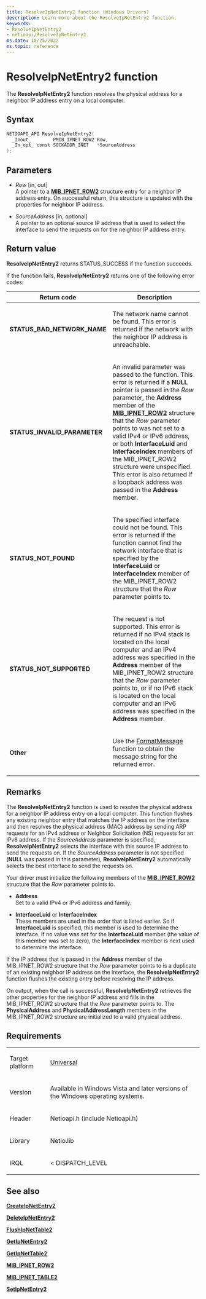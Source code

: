 ```yaml
---
title: ResolveIpNetEntry2 function (Windows Drivers)
description: Learn more about the ResolveIpNetEntry2 function.
keywords:
- ResolveIpNetEntry2
- netioapi/ResolveIpNetEntry2
ms.date: 10/25/2022
ms.topic: reference
---
```


# ResolveIpNetEntry2 function

The **ResolveIpNetEntry2** function resolves the physical address for a neighbor IP address entry on a local computer.

## Syntax

``` c++
NETIOAPI_API ResolveIpNetEntry2(
  _Inout_        PMIB_IPNET_ROW2 Row,
  _In_opt_ const SOCKADDR_INET   *SourceAddress
);
```

## Parameters

- *Row* \[in, out\]  
   A pointer to a [**MIB\_IPNET\_ROW2**](mib-ipnet-row2.md) structure entry for a neighbor IP address entry. On successful return, this structure is updated with the properties for neighbor IP address.

- *SourceAddress* \[in, optional\]  
   A pointer to an optional source IP address that is used to select the interface to send the requests on for the neighbor IP address entry.

## Return value

**ResolveIpNetEntry2** returns STATUS\_SUCCESS if the function succeeds.

If the function fails, **ResolveIpNetEntry2** returns one of the following error codes:

<table>
<thead>
<tr class="header">
<th>Return code</th>
<th>Description</th>
</tr>
</thead>
<tbody>
<tr class="odd">
<td><strong>STATUS_BAD_NETWORK_NAME</strong></td>
<td><p>The network name cannot be found. This error is returned if the network with the neighbor IP address is unreachable.</p></td>
</tr>
<tr class="even">
<td><strong>STATUS_INVALID_PARAMETER</strong></td>
<td><p>An invalid parameter was passed to the function. This error is returned if a <strong>NULL</strong> pointer is passed in the <em>Row</em> parameter, the <strong>Address</strong> member of the <a href="mib-ipnet-row2.md"><strong>MIB_IPNET_ROW2</strong></a> structure that the <em>Row</em> parameter points to was not set to a valid IPv4 or IPv6 address, or both <strong>InterfaceLuid</strong> and <strong>InterfaceIndex</strong> members of the MIB_IPNET_ROW2 structure were unspecified. This error is also returned if a loopback address was passed in the <strong>Address</strong> member.</p></td>
</tr>
<tr class="odd">
<td><strong>STATUS_NOT_FOUND</strong></td>
<td><p>The specified interface could not be found. This error is returned if the function cannot find the network interface that is specified by the <strong>InterfaceLuid</strong> or <strong>InterfaceIndex</strong> member of the MIB_IPNET_ROW2 structure that the <em>Row</em> parameter points to.</p></td>
</tr>
<tr class="even">
<td><strong>STATUS_NOT_SUPPORTED</strong></td>
<td><p>The request is not supported. This error is returned if no IPv4 stack is located on the local computer and an IPv4 address was specified in the <strong>Address</strong> member of the MIB_IPNET_ROW2 structure that the <em>Row</em> parameter points to, or if no IPv6 stack is located on the local computer and an IPv6 address was specified in the <strong>Address</strong> member.</p></td>
</tr>
<tr class="odd">
<td><strong>Other</strong></td>
<td><p>Use the <a href="/windows/win32/api/winbase/nf-winbase-formatmessage">FormatMessage</a> function to obtain the message string for the returned error.</p></td>
</tr>
</tbody>
</table>

## Remarks

The **ResolveIpNetEntry2** function is used to resolve the physical address for a neighbor IP address entry on a local computer. This function flushes any existing neighbor entry that matches the IP address on the interface and then resolves the physical address (MAC) address by sending ARP requests for an IPv4 address or Neighbor Solicitation (NS) requests for an IPv6 address. If the *SourceAddress* parameter is specified, **ResolveIpNetEntry2** selects the interface with this source IP address to send the requests on. If the *SourceAddress* parameter is not specified (**NULL** was passed in this parameter), **ResolveIpNetEntry2** automatically selects the best interface to send the requests on.

Your driver must initialize the following members of the [**MIB\_IPNET\_ROW2**](mib-ipnet-row2.md) structure that the *Row* parameter points to.

- **Address**  
   Set to a valid IPv4 or IPv6 address and family.

- **InterfaceLuid** or **InterfaceIndex**  
   These members are used in the order that is listed earlier. So if **InterfaceLuid** is specified, this member is used to determine the interface. If no value was set for the **InterfaceLuid** member (the value of this member was set to zero), the **InterfaceIndex** member is next used to determine the interface.

If the IP address that is passed in the **Address** member of the MIB\_IPNET\_ROW2 structure that the *Row* parameter points to is a duplicate of an existing neighbor IP address on the interface, the **ResolveIpNetEntry2** function flushes the existing entry before resolving the IP address.

On output, when the call is successful, **ResolveIpNetEntry2** retrieves the other properties for the neighbor IP address and fills in the MIB\_IPNET\_ROW2 structure that the *Row* parameter points to. The **PhysicalAddress** and **PhysicalAddressLength** members in the MIB\_IPNET\_ROW2 structure are initialized to a valid physical address.

## Requirements

<table>
<tbody>
<tr class="odd">
<td><p>Target platform</p></td>
<td><a href="/windows-hardware/drivers/develop/target-platforms">Universal</a></td>
</tr>
<tr class="even">
<td><p>Version</p></td>
<td><p>Available in Windows Vista and later versions of the Windows operating systems.</p></td>
</tr>
<tr class="odd">
<td><p>Header</p></td>
<td>Netioapi.h (include Netioapi.h)</td>
</tr>
<tr class="even">
<td><p>Library</p></td>
<td>Netio.lib</td>
</tr>
<tr class="odd">
<td><p>IRQL</p></td>
<td><p>&lt; DISPATCH_LEVEL</p></td>
</tr>
</tbody>
</table>

## See also

[**CreateIpNetEntry2**](createipnetentry2.md)

[**DeleteIpNetEntry2**](deleteipnetentry2.md)

[**FlushIpNetTable2**](flushipnettable2.md)

[**GetIpNetEntry2**](getipnetentry2.md)

[**GetIpNetTable2**](getipnettable2.md)

[**MIB\_IPNET\_ROW2**](mib-ipnet-row2.md)

[**MIB\_IPNET\_TABLE2**](mib-ipnet-table2.md)

[**SetIpNetEntry2**](setipnetentry2.md)
